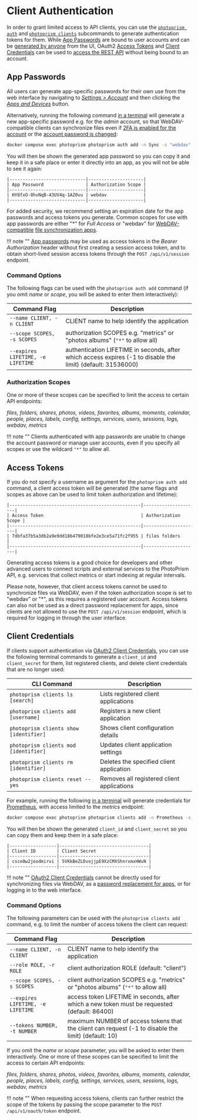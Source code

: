 # Client Authentication

In order to grant limited access to API clients, you can use the [`photoprism auth`](../../user-guide/users/cli.md#session-management) and [`photoprism clients`](auth.md#client-credentials) subcommands to generate authentication tokens for them. While [App Passwords](#app-passwords) are bound to user accounts and can be [generated by anyone](../../user-guide/settings/account.md#apps-and-devices) from the UI, OAuth2 [Access Tokens](#access-tokens) and [Client Credentials](auth.md) can be used to [access the REST API](https://pkg.go.dev/github.com/photoprism/photoprism/internal/api) without being bound to an account.

## App Passwords

All users can generate app-specific passwords for their own use from the web interface by navigating to [*Settings > Account*](../../user-guide/settings/account.md) and then clicking the [*Apps and Devices*](../../user-guide/settings/account.md#apps-and-devices) button.

Alternatively, running the following command [in a terminal](../../getting-started/docker-compose.md#command-line-interface) will generate a new app-specific password e.g. for the *admin* account, so that WebDAV-compatible clients can synchronize files even if [2FA is enabled for the account](../../user-guide/users/2fa.md) or the [account password is changed](../../user-guide/settings/account.md#change-password):

```bash
docker compose exec photoprism photoprism auth add -n Sync -s "webdav" admin
```

You will then be shown the generated app password so you can copy it and keep it in a safe place or enter it directly into an app, as you will not be able to see it again:

```
|-----------------------------|---------------------|
| App Password                | Authorization Scope |
|-----------------------------|---------------------|
| HY8fxO-8hvNqB-43UV4q-1AZ0vu | webdav              |
|-----------------------------|---------------------|
```

For added security, we recommend setting an expiration date for the app passwords and access tokens you generate. Common scopes for use with app passwords are either "\*" for *Full Access* or "webdav" for [WebDAV-compatible](../../user-guide/sync/webdav.md) [file synchronization apps](../../user-guide/sync/mobile-devices.md).

!!! note ""
    [App passwords](../../user-guide/settings/account.md#apps-and-devices) may be used as access tokens in the *Bearer Authorization* header without first creating a session access token, and to obtain short-lived session access tokens through the `POST /api/v1/session` endpoint.

### Command Options

The following flags can be used with the `photoprism auth add` command (if you omit *name* or *scope*, you will be asked to enter them interactively):

| Command Flag                      | Description                                                                                                  |
|-----------------------------------|--------------------------------------------------------------------------------------------------------------|
| `--name CLIENT, -n CLIENT`        | CLIENT name to help identify the application                                                                 |
| `--scope SCOPES, -s SCOPES`       | authorization SCOPES e.g. "metrics" or "photos albums" (`"*"` to allow all)                                  |
| `--expires LIFETIME, -e LIFETIME` | authentication LIFETIME in seconds, after which access expires (-1 to disable the limit) (default: 31536000) |

### Authorization Scopes

One or more of these scopes can be specified to limit the access to certain API endpoints:

*files, folders, shares, photos, videos, favorites, albums, moments, calendar, people, places, labels, config, settings, services, users, sessions, logs, webdav, metrics*

!!! note ""
    Clients authenticated with app passwords are unable to change the account password or manage user accounts, even if you specify all scopes or use the wildcard `"*"` to allow all.

## Access Tokens

If you do not specify a username as argument for the `photoprism auth add` command, a client access token will be generated (the same flags and scopes as above can be used to limit token authorization and lifetime):

```
|--------------------------------------------------|---------------------|
| Access Token                                     | Authorization Scope |
|--------------------------------------------------|---------------------|
| 7dbfa37b5a3db2a9e9dd186479018bfe2e3ce5a71fc2f955 | files folders       |
|--------------------------------------------------|---------------------|
```

Generating access tokens is a good choice for developers and other advanced users to connect scripts and external services to the PhotoPrism API, e.g. services that collect metrics or start indexing at regular intervals.

Please note, however, that client access tokens cannot be used to synchronize files via WebDAV, even if the token authorization scope is set to "webdav" or "\*", as this requires a registered user account. Access tokens can also not be used as a direct password replacement for apps, since clients are not allowed to use the `POST /api/v1/session` endpoint, which is required for logging in through the user interface.

## Client Credentials

If clients support authentication via [OAuth2 Client Credentials](https://www.oauth.com/oauth2-servers/access-tokens/client-credentials/), you can use the following terminal commands to generate a `client_id` and `client_secret` for them, list registered clients, and delete client credentials that are no longer used:

| CLI Command                            | Description                                |
|----------------------------------------|--------------------------------------------|
| `photoprism clients ls [search]`       | Lists registered client applications       |
| `photoprism clients add [username]`    | Registers a new client application         |
| `photoprism clients show [identifier]` | Shows client configuration details         |
| `photoprism clients mod [identifier]`  | Updates client application settings        |
| `photoprism clients rm [identifier]`   | Deletes the specified client application   |
| `photoprism clients reset --yes`       | Removes all registered client applications |

For example, running the following [in a terminal](../../getting-started/docker-compose.md#command-line-interface) will generate credentials for [Prometheus](https://prometheus.io/docs/prometheus/latest/configuration/configuration/#oauth2), with access limited to the *metrics* endpoint:

```bash
docker compose exec photoprism photoprism clients add -n Prometheus -s metrics
```

You will then be shown the generated `client_id` and `client_secret` so you can copy them and keep them in a safe place:

```
|------------------|----------------------------------|
| Client ID        | Client Secret                    |
|------------------|----------------------------------|
| csce0w2joodmirvi | 5VKkBeZLDvojjpE9XzCMXShnrxmxHWvN |
|------------------|----------------------------------|
```

!!! note ""
    [OAuth2 Client Credentials](https://www.oauth.com/oauth2-servers/access-tokens/client-credentials/) cannot be directly used for synchronizing files via WebDAV, as a [password replacement for apps](../../user-guide/settings/account.md#apps-and-devices), or for logging in to the web interface.

### Command Options

The following parameters can be used with the `photoprism clients add` command, e.g. to limit the number of access tokens the client can request:

| Command Flag                      | Description                                                                                         |
|-----------------------------------|-----------------------------------------------------------------------------------------------------|
| `--name CLIENT, -n CLIENT`        | CLIENT name to help identify the application                                                        |
| `--role ROLE, -r ROLE`            | client authorization ROLE (default: "client")                                                       |
| `--scope SCOPES, -s SCOPES`       | client authorization SCOPES e.g. "metrics" or "photos albums" (`"*"` to allow all)                  |
| `--expires LIFETIME, -e LIFETIME` | access token LIFETIME in seconds, after which a new token must be requested (default: 86400)        |
| `--tokens NUMBER, -t NUMBER`      | maximum NUMBER of access tokens that the client can request (-1 to disable the limit) (default: 10) |

If you omit the *name* or *scope* parameter, you will be asked to enter them interactively. One or more of these scopes can be specified to limit the access to certain API endpoints:

*files, folders, shares, photos, videos, favorites, albums, moments, calendar, people, places, labels, config, settings, services, users, sessions, logs, webdav, metrics*

!!! note ""
    When requesting access tokens, clients can further restrict the scope of the tokens by passing the scope parameter to the `POST /api/v1/oauth/token` endpoint.
